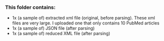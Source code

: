 ### This folder contains:

  + 1x (a sample of) extracted xml file (original, before parsing).
      These xml files are very large. I uploaded one that only contains 10 PubMed articles
  + 1x (a sample of) JSON file (after parsing)
  + 1x (a sample of) reduced XML file (after parsing)
